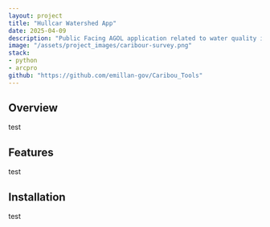 ```yaml
---
layout: project
title: "Hullcar Watershed App"
date: 2025-04-09
description: "Public Facing AGOL application related to water quality in the Hullcar Watershed."
image: "/assets/project_images/caribour-survey.png"
stack:
- python
- arcpro
github: "https://github.com/emillan-gov/Caribou_Tools"
---
```


## Overview
test

## Features
test

## Installation
test